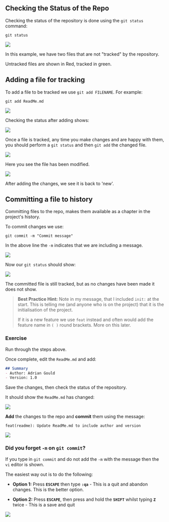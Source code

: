 ## Checking the Status of the Repo

Checking the status of the repository is done using the `git status` command:

```shell
git status
```
![](pasted-image-20240216121457.png)

In this example, we have two files that are not "tracked" by the repository.

Untracked files are shown in Red, tracked in green.

## Adding a file for tracking

To add a file to be tracked we use `git add FILENAME`. For example:

```shell
git add ReadMe.md
```
![](pasted-image-20240216121921.png)

Checking the status after adding shows:

![](pasted-image-20240216122006.png)

Once a file is tracked, any time you make changes and are happy with them, you should perform a `git status` and then `git add` the changed file.

![](pasted-image-20240216122531.png)

Here you see the file has been modified.

![](pasted-image-20240216122620.png)

After adding the changes, we see it is back to  'new'.

## Committing a file to history

Committing files to the repo, makes them available as a chapter in the project's history.

To commit changes we use:

```shell
git commit -m "Commit message"
```

In the above line the `-m` indicates that we are including a message.

![](pasted-image-20240216122842.png)

Now our `git status` should show:

![](pasted-image-20240216123105.png)

The committed file is still tracked, but as no changes have been made it does not show. 

> **Best Practice Hint:** Note in my message, that I included `init:` at the start. This is telling me (and anyone who is on the project) that it is the initialisation of the project. 
> 
> If it is a new feature we use `feat` instead and often would add the feature name in `( )` round brackets. More on this later.

### Exercise

Run through the steps above.

Once complete, edit the `ReadMe.md` and add:

```markdown
## Summary
- Author: Adrian Gould
- Version: 1.0
```

Save the changes, then check the status of the repository.

It should show the `ReadMe.md` has changed:

![](pasted-image-20240216123506.png)

**Add** the changes to the repo and **commit** them using the message:

```text
feat(readme): Update ReadMe.md to include author and version
```

![](pasted-image-20240216123759.png)






### Did you forget `-m` on `git commit`?

If you type in `git commit` and do not add the `-m` with the message then the `vi` editor is shown.

The easiest way out is to do the following:

- **Option 1:** Press **`ESCAPE`** then type **`:qa`** - This is a quit and abandon changes. This is the better option.
  
- **Option 2:** Press **`ESCAPE`**, then press and hold the **`SHIFT`** whilst typing **`Z`** twice - This is a save and quit

![](pasted-image-20240216125345.png)
